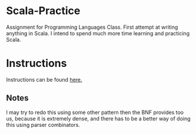# Scala-Practice
Assignment for Programming Languages Class. First attempt at writing anything in Scala. I intend to spend much more time learning and practicing Scala.

# Instructions
<html>
  <body>
    <p> Instructions can be found <a href="https://danielschlegel.org/wp/teaching/csc344-spring-2018/csc344-assignment-2/
      "> here. </a>
  </body>
</html>

## Notes
I may try to redo this using some other pattern then the BNF provides too us, because it is extremely dense, and there has to be a better way of doing this using parser combinators.
